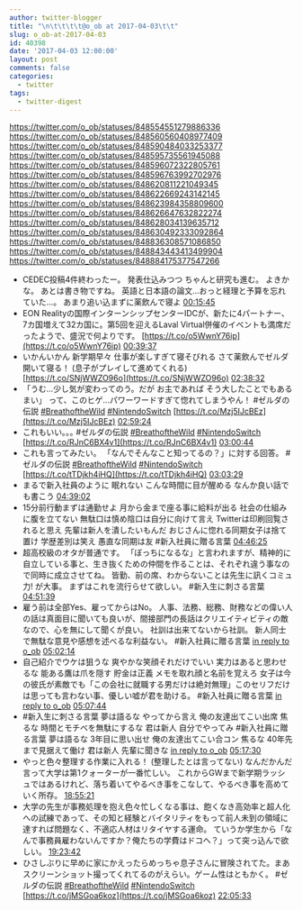 ```yaml
---
author: twitter-blogger
title: "\n\t\t\t\t@o_ob at 2017-04-03\t\t"
slug: o_ob-at-2017-04-03
id: 40398
date: '2017-04-03 12:00:00'
layout: post
comments: false
categories:
  - twitter
tags:
  - twitter-digest
---
```


https://twitter.com/o_ob/statuses/848554551279886336 https://twitter.com/o_ob/statuses/848560560408977409 https://twitter.com/o_ob/statuses/848590484033253377 https://twitter.com/o_ob/statuses/848595735561945088 https://twitter.com/o_ob/statuses/848596072322805761 https://twitter.com/o_ob/statuses/848596763992702976 https://twitter.com/o_ob/statuses/848620811221049345 https://twitter.com/o_ob/statuses/848622669243142145 https://twitter.com/o_ob/statuses/848623984358809600 https://twitter.com/o_ob/statuses/848626647632822274 https://twitter.com/o_ob/statuses/848628034139635712 https://twitter.com/o_ob/statuses/848630492333092864 https://twitter.com/o_ob/statuses/848836308571086850 https://twitter.com/o_ob/statuses/848843443413499904 https://twitter.com/o_ob/statuses/848884175377547266  

*   CEDEC投稿4件終わったー。 発表仕込みつつ ちゃんと研究も進む。 よきかな。 あとは書き物ですね。 英語と日本語の論文...おっと経理と予算を忘れていた...。 あまり追い込まずに薬飲んで寝よ [00:15:45](https://twitter.com/o_ob/statuses/848554551279886336)
*   EON Realityの国際インターンシップセンターIDCが、新たに4パートナー、7カ国増えて32カ国に。第5回を迎えるLaval Virtual併催のイベントも満席だったようで、盛況で何よりです。 [https://t.co/o5WwnY76ip](https://t.co/o5WwnY76ip) [00:39:37](https://twitter.com/o_ob/statuses/848560560408977409)
*   いかんいかん 新学期早々 仕事が楽しすぎて寝そびれる さて薬飲んでゼルダ開いて寝る！ (息子がプレイして進めてくれる) [https://t.co/SNjWWZO96o](https://t.co/SNjWWZO96o) [02:38:32](https://twitter.com/o_ob/statuses/848590484033253377)
*   「うむ...少し気が変わってのう。だが お主であれば そう大したことでもあるまい」 って、このヒゲ...パワーワードすぎて惚れてしまうやん！ #ゼルダの伝説 [#BreathoftheWild](https://twitter.com/search?q=%23BreathoftheWild&src=hash) [#NintendoSwitch](https://twitter.com/search?q=%23NintendoSwitch&src=hash) [https://t.co/Mzj5IJcBEz](https://t.co/Mzj5IJcBEz) [02:59:24](https://twitter.com/o_ob/statuses/848595735561945088)
*   これもいい｡｡｡ #ゼルダの伝説 [#BreathoftheWild](https://twitter.com/search?q=%23BreathoftheWild&src=hash) [#NintendoSwitch](https://twitter.com/search?q=%23NintendoSwitch&src=hash) [https://t.co/RJnC6BX4v1](https://t.co/RJnC6BX4v1) [03:00:44](https://twitter.com/o_ob/statuses/848596072322805761)
*   これも言ってみたい。 「なんでそんなこと知ってるの？」に対する回答。 #ゼルダの伝説 [#BreathoftheWild](https://twitter.com/search?q=%23BreathoftheWild&src=hash) [#NintendoSwitch](https://twitter.com/search?q=%23NintendoSwitch&src=hash) [https://t.co/tTDjkh4iHQ](https://t.co/tTDjkh4iHQ) [03:03:29](https://twitter.com/o_ob/statuses/848596763992702976)
*   まるで新入社員のように 眠れない こんな時間に目が醒める なんか良い話でも書こう [04:39:02](https://twitter.com/o_ob/statuses/848620811221049345)
*   15分前行動まずは通勤せよ 月から金まで座る事に給料が出る 社会の仕組みに腹を立てない 無駄口は慎め陰口は自分に向けて言え Twitterは印刷回覧されると思え 先輩は新人を潰したいもんだ おじさんに惚れる同期女子は捨て置け 学歴差別は笑え 愚直な同期は友 #新入社員に贈る言葉 [04:46:25](https://twitter.com/o_ob/statuses/848622669243142145)
*   超高校級のオタが普通です。 「ぼっちになるな」と言われますが、精神的に自立している事と、生き抜くための仲間を作ることは、それぞれ違う事なので同時に成立させてね。 皆勤、前の席、わからないことは先生に訊くコミュ力! が大事。 まずはこれを流行らせて欲しい。 #新入生に刺さる言葉 [04:51:39](https://twitter.com/o_ob/statuses/848623984358809600)
*   雇う前は全部Yes、雇ってからはNo。 人事、法務、総務、財務などの偉い人の話は真面目に聞いても良いが、間接部門の長話はクリエイティビティの敵なので、心を無にして聞くが良い。 社訓は出来てないから社訓。 新人同士で無駄な意見や感想を述べるな利益ない。 #新入社員に贈る言葉 [in reply to o_ob](https://twitter.com/o_ob/statuses/848622669243142145) [05:02:14](https://twitter.com/o_ob/statuses/848626647632822274)
*   自己紹介でウケは狙うな 爽やかな笑顔それだけでいい 実力はあると思わせるな 能ある鷹は爪を隠す 貯金は正義 メモを取れ顔と名前を覚えろ 女子は今の彼氏が素敵でも「この会社に就職する男だけは絶対無理」このセリフだけは思っても言わない事、優しい嘘が君を助ける。 #新入社員に贈る言葉 [in reply to o_ob](https://twitter.com/o_ob/statuses/848626647632822274) [05:07:44](https://twitter.com/o_ob/statuses/848628034139635712)
*   #新入生に刺さる言葉 夢は語るな やってから言え 俺の友達出てこい出席 焦るな 時間とモチベを無駄にするな 君は新人 自分でやってみ #新入社員に贈る言葉 夢は語るな 3年目に思い出せ 俺の友達出てこい合コン 焦るな 40年先まで見据えて働け 君は新人 先輩に聞きな [in reply to o_ob](https://twitter.com/o_ob/statuses/848623984358809600) [05:17:30](https://twitter.com/o_ob/statuses/848630492333092864)
*   やっと色々整理する作業に入れる！ (整理したとは言ってない) なんだかんだ言って大学は第1クォーターが一番忙しい。 これからGWまで新学期ラッシュではあるけれど、落ち着いてやるべき事をこなして、やるべき事を高めていく所存。 [18:55:21](https://twitter.com/o_ob/statuses/848836308571086850)
*   大学の先生が事務処理を抱え色々忙しくなる事は、飽くなき高効率と超人化への試練であって、その知と経験とバイタリティをもって前人未到の領域に達すれば問題なく、不適応人材はリタイヤする運命。 ていうか学生から「なんで事務員雇わないんですか？俺たちの学費はドコへ？」って突っ込んで欲しい。 [19:23:42](https://twitter.com/o_ob/statuses/848843443413499904)
*   ひさしぶりに早めに家にかえったらめっちゃ息子さんに冒険されてた。まあスクリーンショット撮ってくれてるのがえらい。ゲーム性はともかく。 #ゼルダの伝説 [#BreathoftheWild](https://twitter.com/search?q=%23BreathoftheWild&src=hash) [#NintendoSwitch](https://twitter.com/search?q=%23NintendoSwitch&src=hash) [https://t.co/jMSGoa6koz](https://t.co/jMSGoa6koz) [22:05:33](https://twitter.com/o_ob/statuses/848884175377547266)